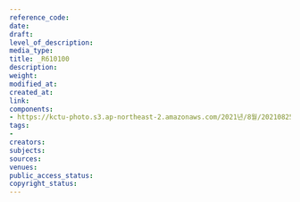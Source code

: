 ```yaml
---
reference_code: 
date: 
draft: 
level_of_description: 
media_type: 
title: _R610100
description: 
weight: 
modified_at: 
created_at: 
link: 
components:
- https://kctu-photo.s3.ap-northeast-2.amazonaws.com/2021년/8월/20210825_하반기+총파업+대장정_대구/_R610100.jpg
tags:
- 
creators: 
subjects: 
sources: 
venues: 
public_access_status: 
copyright_status: 
---
```


